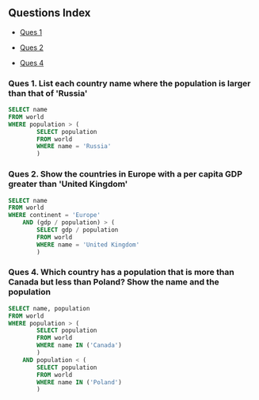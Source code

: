 ## Questions Index

* [Ques 1](#ques-1-list-each-country-name-where-the-population-is-larger-than-that-of-russia)

* [Ques 2](#ques-2-show-the-countries-in-europe-with-a-per-capita-gdp-greater-than-united-kingdom)

* [Ques 4](#ques-4-which-country-has-a-population-that-is-more-than-canada-but-less-than-poland-show-the-name-and-the-population)

### Ques 1. List each country name where the population is larger than that of 'Russia'

```sql
SELECT name
FROM world
WHERE population > (
		SELECT population
		FROM world
		WHERE name = 'Russia'
		)
```

### Ques 2. Show the countries in Europe with a per capita GDP greater than 'United Kingdom'

```sql
SELECT name
FROM world
WHERE continent = 'Europe'
	AND (gdp / population) > (
		SELECT gdp / population
		FROM world
		WHERE name = 'United Kingdom'
		)
```

### Ques 4. Which country has a population that is more than Canada but less than Poland? Show the name and the population

```sql
SELECT name, population
FROM world
WHERE population > (
		SELECT population
		FROM world
		WHERE name IN ('Canada')
		)
	AND population < (
		SELECT population
		FROM world
		WHERE name IN ('Poland')
		)
```
